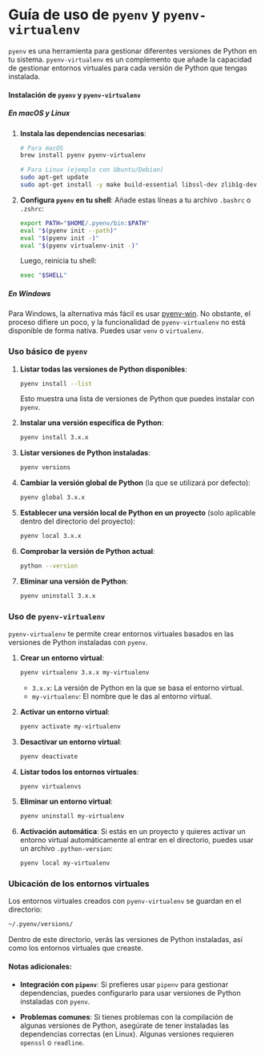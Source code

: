 # Guía de uso de `pyenv` y `pyenv-virtualenv`

`pyenv` es una herramienta para gestionar diferentes versiones de Python en tu sistema. `pyenv-virtualenv` es un complemento que añade la capacidad de gestionar entornos virtuales para cada versión de Python que tengas instalada.

#### Instalación de `pyenv` y `pyenv-virtualenv`

##### En macOS y Linux
1. **Instala las dependencias necesarias**:

   ```bash
   # Para macOS
   brew install pyenv pyenv-virtualenv

   # Para Linux (ejemplo con Ubuntu/Debian)
   sudo apt-get update
   sudo apt-get install -y make build-essential libssl-dev zlib1g-dev libbz2-dev libreadline-dev libsqlite3-dev wget curl llvm libncurses5-dev libncursesw5-dev xz-utils tk-dev libffi-dev liblzma-dev python3-openssl git
   ```

2. **Configura `pyenv` en tu shell**:
   Añade estas líneas a tu archivo `.bashrc` o `.zshrc`:

   ```bash
   export PATH="$HOME/.pyenv/bin:$PATH"
   eval "$(pyenv init --path)"
   eval "$(pyenv init -)"
   eval "$(pyenv virtualenv-init -)"
   ```

   Luego, reinicia tu shell:

   ```bash
   exec "$SHELL"
   ```

##### En Windows
Para Windows, la alternativa más fácil es usar [pyenv-win](https://github.com/pyenv-win/pyenv-win). No obstante, el proceso difiere un poco, y la funcionalidad de `pyenv-virtualenv` no está disponible de forma nativa. Puedes usar `venv` o `virtualenv`.

### Uso básico de `pyenv`

1. **Listar todas las versiones de Python disponibles**:

   ```bash
   pyenv install --list
   ```

   Esto muestra una lista de versiones de Python que puedes instalar con `pyenv`.

2. **Instalar una versión específica de Python**:

   ```bash
   pyenv install 3.x.x
   ```

3. **Listar versiones de Python instaladas**:

   ```bash
   pyenv versions
   ```

4. **Cambiar la versión global de Python** (la que se utilizará por defecto):

   ```bash
   pyenv global 3.x.x
   ```

5. **Establecer una versión local de Python en un proyecto** (solo aplicable dentro del directorio del proyecto):

   ```bash
   pyenv local 3.x.x
   ```

6. **Comprobar la versión de Python actual**:

   ```bash
   python --version
   ```

7. **Eliminar una versión de Python**:

   ```bash
   pyenv uninstall 3.x.x
   ```

### Uso de `pyenv-virtualenv`

`pyenv-virtualenv` te permite crear entornos virtuales basados en las versiones de Python instaladas con `pyenv`.

1. **Crear un entorno virtual**:

   ```bash
   pyenv virtualenv 3.x.x my-virtualenv
   ```

   - `3.x.x`: La versión de Python en la que se basa el entorno virtual.
   - `my-virtualenv`: El nombre que le das al entorno virtual.

2. **Activar un entorno virtual**:

   ```bash
   pyenv activate my-virtualenv
   ```

3. **Desactivar un entorno virtual**:

   ```bash
   pyenv deactivate
   ```

4. **Listar todos los entornos virtuales**:

   ```bash
   pyenv virtualenvs
   ```

5. **Eliminar un entorno virtual**:

   ```bash
   pyenv uninstall my-virtualenv
   ```

6. **Activación automática**:
   Si estás en un proyecto y quieres activar un entorno virtual automáticamente al entrar en el directorio, puedes usar un archivo `.python-version`:

   ```bash
   pyenv local my-virtualenv
   ```

### Ubicación de los entornos virtuales

Los entornos virtuales creados con `pyenv-virtualenv` se guardan en el directorio:

```bash
~/.pyenv/versions/
```

Dentro de este directorio, verás las versiones de Python instaladas, así como los entornos virtuales que creaste.

#### Notas adicionales:

- **Integración con `pipenv`**: Si prefieres usar `pipenv` para gestionar dependencias, puedes configurarlo para usar versiones de Python instaladas con `pyenv`.
  
- **Problemas comunes**: Si tienes problemas con la compilación de algunas versiones de Python, asegúrate de tener instaladas las dependencias correctas (en Linux). Algunas versiones requieren `openssl` o `readline`.
